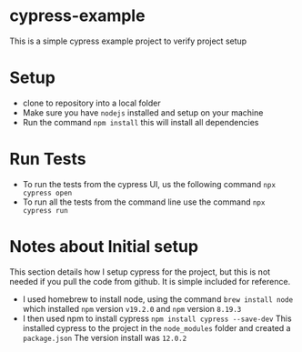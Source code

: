# cypress-example
This is a simple cypress example project to verify project setup

# Setup
- clone to repository into a local folder
- Make sure you have `nodejs` installed and setup on your machine
- Run the command `npm install` this will install all dependencies

# Run Tests
- To run the tests from the cypress UI, us the following command `npx cypress open` 
- To run all the tests from the command line use the command `npx cypress run`

# Notes about Initial setup 
This section details how I setup cypress for the project, but this is not needed if you pull the code from github. It is simple included for reference.
- I used homebrew to install node, using the command `brew install node` which installed `npm` version `v19.2.0` and `npm` version `8.19.3`
- I then used npm to install cypress `npm install cypress --save-dev` This installed cypress to the project in the `node_modules` folder and created a `package.json` The version install was `12.0.2`
